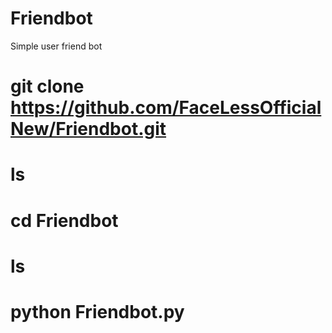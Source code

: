 # Friendbot
Simple user friend bot

# git clone https://github.com/FaceLessOfficialNew/Friendbot.git

# ls

# cd Friendbot

# ls

# python Friendbot.py
